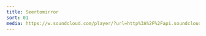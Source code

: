 ```yaml
---
title: Seertomirror
sort: 01
media: https://w.soundcloud.com/player/?url=http%3A%2F%2Fapi.soundcloud.com%2Ftracks%2F76309944
---
```


